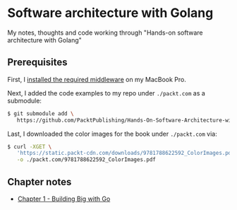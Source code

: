 # Software architecture with Golang

My notes, thoughts and code working through "Hands-on software architecture with Golang"

## Prerequisites

First, I [installed the required middleware](./prereq-middleware.md) on my MacBook Pro.

Next, I added the code examples to my repo under `./packt.com` as a submodule:

~~~bash
$ git submodule add \
   https://github.com/PacktPublishing/Hands-On-Software-Architecture-with-Golang
~~~

Last, I downloaded the color images for the book under `./packt.com` via: 

~~~bash
$ curl -XGET \
   'https://static.packt-cdn.com/downloads/9781788622592_ColorImages.pdf' \
   -o ./packt.com/9781788622592_ColorImages.pdf
~~~

## Chapter notes

* [Chapter 1 - Building Big with Go](./01_building-big-with-go/README.md)
